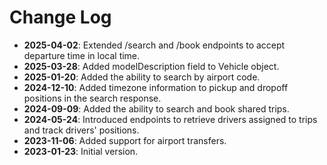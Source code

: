 # Change Log

- **2025-04-02**: Extended /search and /book endpoints to accept departure time in local time.
- **2025-03-28**: Added modelDescription field to Vehicle object.
- **2025-01-20**: Added the ability to search by airport code.
- **2024-12-10**: Added timezone information to pickup and dropoff positions in the search response.
- **2024-09-09**: Added the ability to search and book shared trips.
- **2024-05-24**: Introduced endpoints to retrieve drivers assigned to trips and track drivers' positions.
- **2023-11-06**: Added support for airport transfers.
- **2023-01-23**: Initial version.
